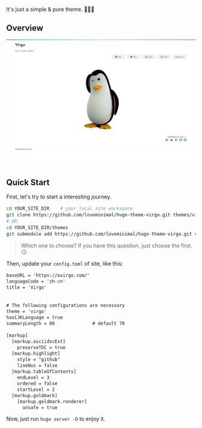 It's just a simple & pure theme. 🎉🎉🎉

## Overview

![tn](./images/tn.png)

## Quick Start

First, let's try to start a interesting journey.

```sh
cd YOUR_SITE_DIR	# your local site workspace
git clone https://github.com/loveminimal/hugo-theme-virgo.git themes/virgo
# OR
cd YOUR_SITE_DIR/themes
git submodule add https://github.com/loveminimal/hugo-theme-virgo.git virgo
```

> Which one to choose? If you have this question, just choose the first. 😏

Then, update your `config.toml` of site, like this:

```
baseURL = 'https://ovirgo.com/'
languageCode = 'zh-cn'
title = 'Virgo'


# The following configurations are necessary
theme = 'virgo'
hasCJKLanguage = true
summaryLength = 80              # default 70

[markup]
  [markup.asciidocExt]
    preserveTOC = true
  [markup.highlight]
	style = "github"
	lineNos = false
  [markup.tableOfContents]
    endLevel = 3
    ordered = false
    startLevel = 2
  [markup.goldmark]
    [markup.goldmark.renderer]
      unsafe = true
```

Now, just run `hugo server -D` to enjoy it.

